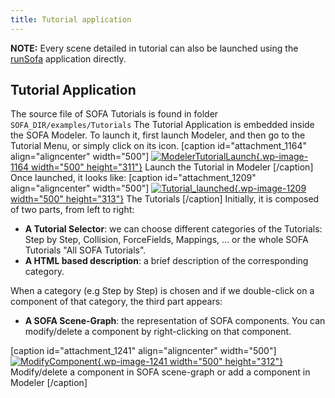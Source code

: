 ```yaml
---
title: Tutorial application
---
```


**NOTE:** Every scene detailed in tutorial can also be launched using the [runSofa](../../getting-started/run-sofa/) application directly.

Tutorial Application
--------------------

The source file of SOFA Tutorials is found in folder
`SOFA_DIR/examples/Tutorials` The Tutorial Application is embedded
inside the SOFA Modeler. To launch it, first launch Modeler, and then go
to the Tutorial Menu, or simply click on its icon. \[caption
id="attachment\_1164" align="aligncenter" width="500"\]
[![ModelerTutorialLaunch](https://www.sofa-framework.org/wp-content/uploads/2014/11/ModelerTutorialLaunch.png){.wp-image-1164
width="500"
height="311"}](https://www.sofa-framework.org/wp-content/uploads/2014/11/ModelerTutorialLaunch.png)
Launch the Tutorial in Modeler \[/caption\] Once launched, it looks
like: \[caption id="attachment\_1209" align="aligncenter" width="500"\]
[![Tutorial\_launched](https://www.sofa-framework.org/wp-content/uploads/2014/11/Tutorial_launched.png){.wp-image-1209
width="500"
height="313"}](https://www.sofa-framework.org/wp-content/uploads/2014/11/Tutorial_launched.png)
The Tutorials \[/caption\] Initially, it is composed of two parts, from
left to right:

-   **A Tutorial Selector**: we can choose different categories of the
    Tutorials: Step by Step, Collision, ForceFields, Mappings, ... or
    the whole SOFA Tutorials "All SOFA Tutorials".
-   **A HTML based description**: a brief description of the
    corresponding category.

When a category (e.g Step by Step) is chosen and if we double-click on a
component of that category, the third part appears:

-   **A SOFA Scene-Graph**: the representation of SOFA components. You
    can modify/delete a component by right-clicking on that component.
    
\[caption id="attachment\_1241" align="aligncenter" width="500"\]
[![ModifyComponent](https://www.sofa-framework.org/wp-content/uploads/2014/11/ModifyComponent.png){.wp-image-1241
width="500"
height="312"}](https://www.sofa-framework.org/wp-content/uploads/2014/11/ModifyComponent.png)
Modify/delete a component in SOFA scene-graph or add a component in
Modeler \[/caption\]
